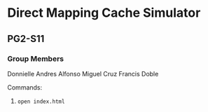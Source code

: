 # Direct Mapping Cache Simulator
## PG2-S11

### Group Members
Donnielle Andres
Alfonso Miguel Cruz
Francis Doble


Commands:
1. `open index.html`



